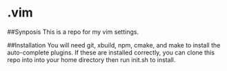 # .vim

##Synposis
This is a repo for my vim settings.

##Installation
You will need git, xbuild, npm, cmake, and make to install the auto-complete plugins. If these are installed correctly,
you can clone this repo into into your home directory then run init.sh to install. 
